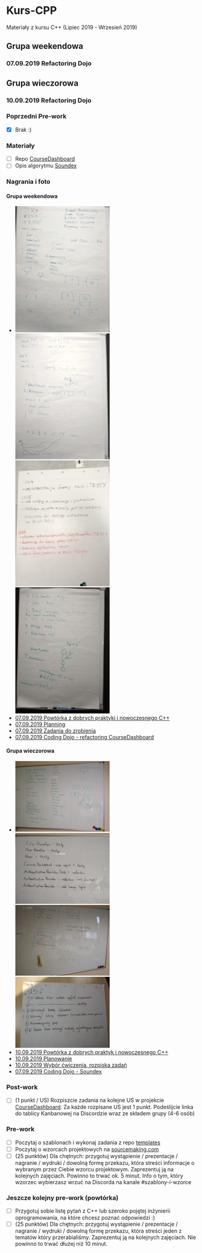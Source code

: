 # Kurs-CPP
Materiały z kursu C++ (Lipiec 2019 - Wrzesień 2019)

## Grupa weekendowa

### 07.09.2019 Refactoring Dojo

## Grupa wieczorowa

### 10.09.2019 Refactoring Dojo

### Poprzedni Pre-work

- [x] Brak :)

### Materiały

- [ ] Repo [CourseDashboard](https://github.com/coders-school/CourseDashboard)
- [ ] Opis algorytmu [Soundex](https://en.wikipedia.org/wiki/Soundex)

### Nagrania i foto

#### Grupa weekendowa

- <img src="foto/01_repetition.jpg" width="250px" /> <img src="foto/02_refinement.jpg" width="250px" />
  <img src="foto/03_planning.jpg" width="250px" /> <img src="foto/04_refactoring.jpg" width="250px" />
- [07.09.2019 Powtórka z dobrych praktyki i nowoczesnego C++](https://www.youtube.com/watch?v=ItmUL8lH-j0&list=PLQqoaQUqs4DCoZOgDbqR-KfGSxParz1Pf&index=42)
- [07.09.2019 Planning](https://www.youtube.com/watch?v=1kszZYWjZZg&list=PLQqoaQUqs4DCoZOgDbqR-KfGSxParz1Pf&index=43)
- [07.09.2019 Zadania do zrobienia](https://www.youtube.com/watch?v=VGz2ILtAJBw&list=PLQqoaQUqs4DCoZOgDbqR-KfGSxParz1Pf&index=44)
- [07.09.2019 Coding Dojo - refactoring CourseDashboard](https://www.youtube.com/watch?v=VNp_qhbNNLA&list=PLQqoaQUqs4DCoZOgDbqR-KfGSxParz1Pf&index=45)
  
#### Grupa wieczorowa

- <img src="foto/01a_repetition.jpg" width="250px" /> <img src="foto/02a_refinement.jpg" width="250px" />
  <img src="foto/03a_refinement.jpg" width="250px" /> <img src="foto/04a_planning.jpg" width="250px" />
- [10.09.2019 Powtórka z dobrych praktyk i nowoczesnego C++](https://www.youtube.com/watch?v=ETixmKJtP1g&list=PLQqoaQUqs4DCaFPwa3qfVlJc9YOfZkPAO&index=39)
- [10.09.2019 Planowanie](https://www.youtube.com/watch?v=2MssPK62mpk&list=PLQqoaQUqs4DCaFPwa3qfVlJc9YOfZkPAO&index=40)
- [10.09.2019 Wybór ćwiczenia, rozpiska zadań](https://www.youtube.com/watch?v=omODEtcbieM&list=PLQqoaQUqs4DCaFPwa3qfVlJc9YOfZkPAO&index=41)
- [07.09.2019 Coding Dojo - Soundex](https://www.youtube.com/watch?v=Jj1MdclYfhs&list=PLQqoaQUqs4DCaFPwa3qfVlJc9YOfZkPAO&index=42)

### Post-work

- [ ] (1 punkt / US) Rozpiszcie zadania na kolejne US w projekcie [CourseDashboard](https://github.com/coders-school/CourseDashboard). Za każde rozpisane US jest 1 punkt. Podeślijcie linka do tablicy Kanbanowej na Discordzie wraz ze składem grupy (4-6 osób)

### Pre-work

- [ ] Poczytaj o szablonach i wykonaj zadania z repo [templates](https://github.com/ziobron/templates)
- [ ] Poczytaj o wzorcach projektowych na [sourcemaking.com](https://sourcemaking.com/design_patterns)
- [ ] (25 punktów) Dla chętnych: przygotuj wystąpienie / prezentacje / nagranie / wydruki / dowolną formę przekazu, która streści informacje o wybranym przez Ciebie wzorcu projektowym. Zaprezentuj ją na kolejnych zajęciach. Powinno to trwać ok. 5 minut. Info o tym, który wzorzec wybierzasz wrzuć na Discorda na kanale #szablony-i-wzorce

### Jeszcze kolejny pre-work (powtórka)

- [ ] Przygotuj sobie listę pytań z C++ lub szeroko pojętej inżynierii oprogramowania, na które chcesz poznać odpowiedzi :)
- [ ] (25 punktów) Dla chętnych: przygotuj wystąpienie / prezentacje / nagranie / wydruki / dowolną formę przekazu, która streści jeden z tematów który przerabialiśmy. Zaprezentuj ją na kolejnych zajęciach. Nie powinno to trwać dłużej niż 10 minut.
